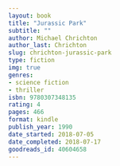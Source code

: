 ```yaml
---
layout: book
title: "Jurassic Park"
subtitle: ""
author: Michael Chrichton
author_last: Chrichton
slug: chrichton-jurassic-park
type: fiction
img: true
genres:
- science fiction
- thriller
isbn: 9780307348135
rating: 4
pages: 466
format: kindle
publish_year: 1990
date_started: 2018-07-05
date_completed: 2018-07-17
goodreads_id: 40604658
---
```

